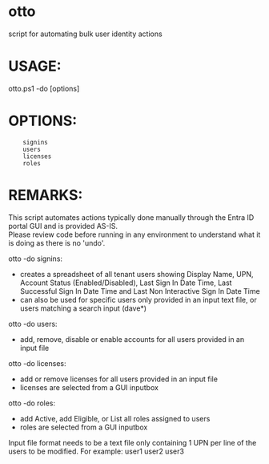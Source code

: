 # otto
script for automating bulk user identity actions

# USAGE:
otto.ps1 -do [options]

# OPTIONS:
        signins
        users
        licenses
        roles

# REMARKS:

This script automates actions typically done manually through the Entra ID portal GUI and is provided AS-IS.  
Please review code before running in any environment to understand what it is doing as there is no 'undo'.

otto -do signins:
- creates a spreadsheet of all tenant users showing Display Name, UPN, Account Status (Enabled/Disabled), Last Sign In Date Time, Last Successful Sign In Date Time and Last Non Interactive Sign In Date Time
- can also be used for specific users only provided in an input text file, or users matching a search input (dave*)

otto -do users:
- add, remove, disable or enable accounts for all users provided in an input file

otto -do licenses:
- add or remove licenses for all users provided in an input file
- licenses are selected from a GUI inputbox

otto -do roles:
- add Active, add Eligible, or List all roles assigned to users
- roles are selected from a GUI inputbox

Input file format needs to be a text file only containing 1 UPN per line of the users to be modified.  For example:
user1
user2
user3


